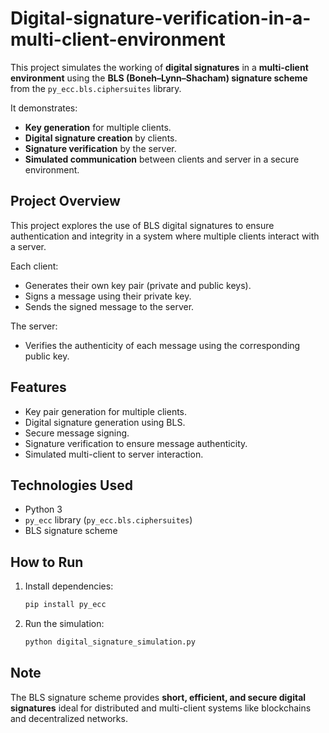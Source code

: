 # Digital-signature-verification-in-a-multi-client-environment
This project simulates the working of **digital signatures** in a **multi-client environment** using the **BLS (Boneh–Lynn–Shacham) signature scheme** from the `py_ecc.bls.ciphersuites` library.

It demonstrates:
- **Key generation** for multiple clients.
- **Digital signature creation** by clients.
- **Signature verification** by the server.
- **Simulated communication** between clients and server in a secure environment.

## Project Overview

This project explores the use of BLS digital signatures to ensure authentication and integrity in a system where multiple clients interact with a server.

Each client:
- Generates their own key pair (private and public keys).
- Signs a message using their private key.
- Sends the signed message to the server.

The server:
- Verifies the authenticity of each message using the corresponding public key.

## Features

- Key pair generation for multiple clients.
- Digital signature generation using BLS.
- Secure message signing.
- Signature verification to ensure message authenticity.
- Simulated multi-client to server interaction.

## Technologies Used

- Python 3
- `py_ecc` library (`py_ecc.bls.ciphersuites`)
- BLS signature scheme

## How to Run

1. Install dependencies:
   ```bash
   pip install py_ecc
   ```
2. Run the simulation:
   ```bash
   python digital_signature_simulation.py
   ```

## Note

The BLS signature scheme provides **short, efficient, and secure digital signatures** ideal for distributed and multi-client systems like blockchains and decentralized networks.


